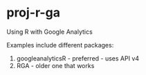 # proj-r-ga
Using R with Google Analytics

Examples include different packages:
1. googleanalyticsR - preferred - uses API v4
2. RGA - older one that works




